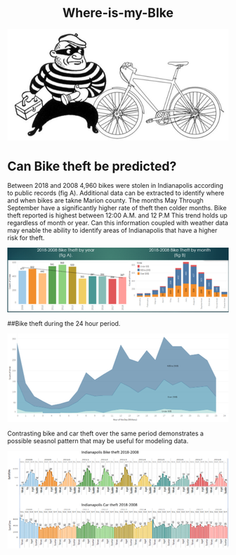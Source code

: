 
# <div align = "center">Where-is-my-BIke </div>
![stolen_bike_art.png](IMAGES/stolen_bike_art.png)

# Can Bike theft be predicted?

Between 2018 and 2008 4,960 bikes were stolen in Indianapolis according to public records (fig A). Additional data can be extracted to identify where and when bikes are takne Marion county. The months May Through September have a significantly higher rate of theft then colder months. Bike theft reported is highest between 12:00 A.M. and 12 P.M
This trend holds up regardless of month or year. Can this information coupled with weather data may enable the ability to identify areas of  Indianapolis that have a higher risk for theft.


![Year_month.png](IMAGES/Year_month.png)

##Bike theft during the 24 hour period.

![bike_time_day.png](IMAGES/bike_time_day.png)

Contrasting bike and car theft over the same period demonstrates a possible seasnol pattern that may be useful for modeling data. 


![comparison.png](IMAGES/comparison.png)
